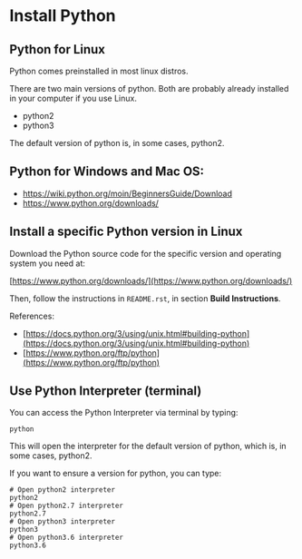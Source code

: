 
# Install Python

## Python for Linux

Python comes preinstalled in most linux distros.

There are two main versions of python. Both are probably already installed in your computer if you use Linux.
- python2
- python3

The default version of python is, in some cases, python2.

## Python for Windows and Mac OS:

- https://wiki.python.org/moin/BeginnersGuide/Download
- https://www.python.org/downloads/

## Install a specific Python version in Linux

Download the Python source code for the specific version and operating system you need at:

[https://www.python.org/downloads/](https://www.python.org/downloads/)

Then, follow the instructions in `README.rst`, in section **Build Instructions**. 

References: 

- [https://docs.python.org/3/using/unix.html#building-python](https://docs.python.org/3/using/unix.html#building-python)
- [https://www.python.org/ftp/python](https://www.python.org/ftp/python)

## Use Python Interpreter (terminal)

You can access the Python Interpreter via terminal by typing:
```shell
python
```
This will open the interpreter for the default version of python, which is, in some cases, python2. 

If you want to ensure a version for python, you can type:
```shell
# Open python2 interpreter
python2
# Open python2.7 interpreter
python2.7
# Open python3 interpreter
python3
# Open python3.6 interpreter
python3.6
```
